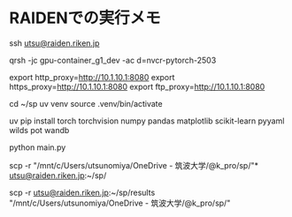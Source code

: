 # RAIDENでの実行メモ

ssh utsu@raiden.riken.jp

qrsh -jc gpu-container_g1_dev -ac d=nvcr-pytorch-2503

export http_proxy=http://10.1.10.1:8080
export https_proxy=http://10.1.10.1:8080
export ftp_proxy=http://10.1.10.1:8080

cd ~/sp
uv venv
source .venv/bin/activate

uv pip install torch torchvision numpy pandas matplotlib scikit-learn pyyaml wilds pot wandb

python main.py




scp -r "/mnt/c/Users/utsunomiya/OneDrive - 筑波大学/@k_pro/sp/"* utsu@raiden.riken.jp:~/sp/

scp -r utsu@raiden.riken.jp:~/sp/results "/mnt/c/Users/utsunomiya/OneDrive - 筑波大学/@k_pro/sp/"
